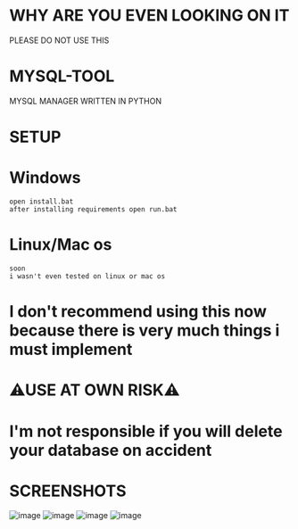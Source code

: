 # WHY ARE YOU EVEN LOOKING ON IT
PLEASE DO NOT USE THIS
























# MYSQL-TOOL
MYSQL MANAGER WRITTEN IN PYTHON

# SETUP

# Windows
```
open install.bat
after installing requirements open run.bat
```
# Linux/Mac os
```
soon
i wasn't even tested on linux or mac os
```

# I don't recommend using this now because there is very much things i must implement 
# ⚠USE AT OWN RISK⚠
# I'm not responsible if you will delete your database on accident
#
# SCREENSHOTS
![image](https://user-images.githubusercontent.com/65111609/163881229-4231bf7c-1e4c-41f7-8754-91f0afe1a0df.png)
![image](https://user-images.githubusercontent.com/65111609/163881479-d6e80046-5d6e-4c91-8144-f72214520ee5.png)
![image](https://user-images.githubusercontent.com/65111609/163881820-bc978bdf-d65a-413d-a555-47c215692c96.png)
![image](https://user-images.githubusercontent.com/65111609/163881923-13d88637-d2c7-494d-be2f-5d8ce6e9f688.png)

